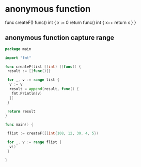# anonymous function

func createF() func() int {
x := 0
return func() int {
x++
return x
}
}

## anonymous function capture range

```go
package main

import "fmt"

func createF(list []int) []func() {
 result := []func(){}

 for _, v := range list {
  v := v
  result = append(result, func() {
   fmt.Println(v)
  })
 }

 return result
}

func main() {

 flist := createF([]int{108, 12, 30, 4, 5})

 for _, v := range flist {
  v()
 }

}
```

